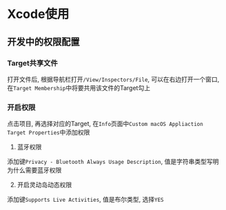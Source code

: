 # Xcode使用

## 开发中的权限配置

### Target共享文件

打开文件后, 根据导航栏打开`/View/Inspectors/File`, 可以在右边打开一个窗口, 在`Target Membership`中将要共用该文件的Target勾上

### 开启权限

点击项目, 再选择对应的Target, 在`Info`页面中`Custom macOS Appliaction Target Properties`中添加权限

1. 蓝牙权限

添加键`Privacy - Bluetooth Always Usage Description`, 值是字符串类型写明为什么需要蓝牙权限

2. 开启灵动岛动态权限

添加键`Supports Live Activities`, 值是布尔类型, 选择`YES`

